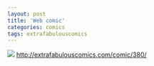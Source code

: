 ```yaml
---
layout: post
title: 'Web comic'
categories: comics
tags: extrafabulouscomics
---
```



[![](http://extrafabulouscomics.com/wp-content/uploads/2017/05/sirenssm-e1495612384498.png)](http://extrafabulouscomics.com/comic/380/)
<http://extrafabulouscomics.com/comic/380/>